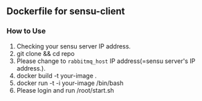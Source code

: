 ## Dockerfile for sensu-client

### How to Use

 1. Checking your sensu server IP address.
 1. git clone && cd repo
 1. Please change to `rabbitmq_host` IP address(=sensu server's IP address.).
 1. docker build -t your-image .
 1. docker run -t -i your-image /bin/bash
 1. Please login and run /root/start.sh
